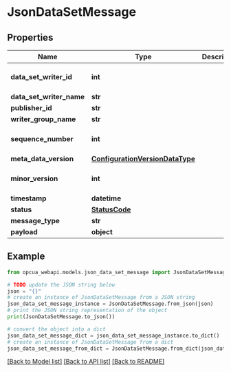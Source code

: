 # JsonDataSetMessage


## Properties

Name | Type | Description | Notes
------------ | ------------- | ------------- | -------------
**data_set_writer_id** | **int** |  | [optional] [default to 0]
**data_set_writer_name** | **str** |  | [optional] 
**publisher_id** | **str** |  | [optional] 
**writer_group_name** | **str** |  | [optional] 
**sequence_number** | **int** |  | [optional] [default to 0]
**meta_data_version** | [**ConfigurationVersionDataType**](ConfigurationVersionDataType.md) |  | [optional] 
**minor_version** | **int** |  | [optional] [default to 0]
**timestamp** | **datetime** |  | [optional] 
**status** | [**StatusCode**](StatusCode.md) |  | [optional] 
**message_type** | **str** |  | [optional] 
**payload** | **object** |  | [optional] 

## Example

```python
from opcua_webapi.models.json_data_set_message import JsonDataSetMessage

# TODO update the JSON string below
json = "{}"
# create an instance of JsonDataSetMessage from a JSON string
json_data_set_message_instance = JsonDataSetMessage.from_json(json)
# print the JSON string representation of the object
print(JsonDataSetMessage.to_json())

# convert the object into a dict
json_data_set_message_dict = json_data_set_message_instance.to_dict()
# create an instance of JsonDataSetMessage from a dict
json_data_set_message_from_dict = JsonDataSetMessage.from_dict(json_data_set_message_dict)
```
[[Back to Model list]](../README.md#documentation-for-models) [[Back to API list]](../README.md#documentation-for-api-endpoints) [[Back to README]](../README.md)


